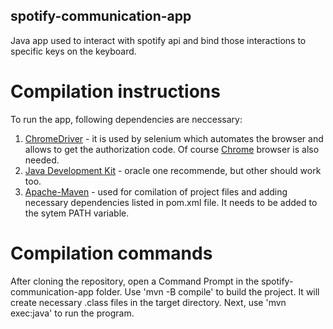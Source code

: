 ## spotify-communication-app
Java app used to interact with spotify api and bind those interactions to specific keys on the keyboard.
# Compilation instructions
To run the app, following dependencies are neccessary:
1. [ChromeDriver](https://chromedriver.chromium.org/) - it is used by selenium which automates the browser and allows to get the authorization code. Of course [Chrome](https://www.google.com/chrome/) browser is also needed.
2. [Java Development Kit](https://www.oracle.com/java/technologies/javase-downloads.html) - oracle one recommende, but other should work too.
3. [Apache-Maven](https://maven.apache.org/download.cgi) - used for comilation of project files and adding necessary dependencies listed in pom.xml file. It needs to be added to the sytem PATH variable.
# Compilation commands
After cloning the repository, open a Command Prompt in the spotify-communication-app folder. Use 'mvn -B compile' to build the project. It will create necessary .class files in the target directory. Next, use 'mvn exec:java' to run the program.